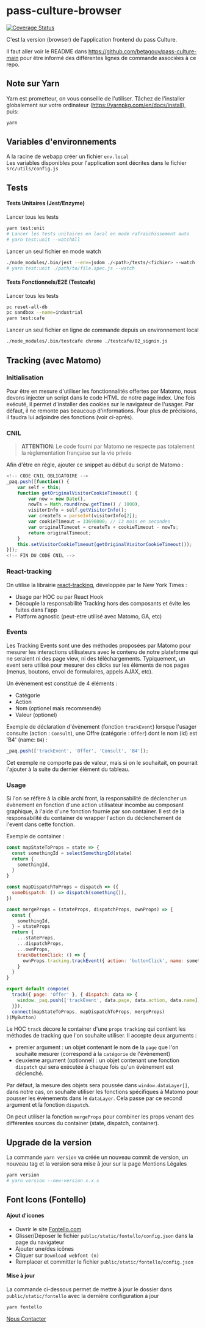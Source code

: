 # pass-culture-browser

[![Coverage Status](https://coveralls.io/repos/github/betagouv/pass-culture-browser/badge.svg?branch=master)](https://coveralls.io/github/betagouv/pass-culture-browser?branch=master)

C'est la version (browser) de l'application frontend du pass Culture.

Il faut aller voir le README dans https://github.com/betagouv/pass-culture-main
pour être informé des différentes lignes de commande associées à ce repo.

## Note sur Yarn

Yarn est prometteur, on vous conseille de l'utiliser. Tâchez de l'installer globalement sur votre ordinateur (https://yarnpkg.com/en/docs/install), puis:

```bash
yarn
```

## Variables d'environnements

A la racine de webapp créer un fichier `env.local`<br>
Les variables disponibles pour l'application sont décrites dans le fichier `src/utils/config.js`

## Tests

#### Tests Unitaires (Jest/Enzyme)

Lancer tous les tests
```bash
yarn test:unit
# Lancer les tests unitaires en local en mode rafraichissement auto
# yarn test:unit --watchAll
```

Lancer un seul fichier en mode watch
```bash
./node_modules/.bin/jest --env=jsdom ./<path>/tests/<fichier> --watch
# yarn test:unit ./path/to/file.spec.js --watch
```

#### Tests Fonctionnels/E2E (Testcafe)

Lancer tous les tests
```bash
pc reset-all-db
pc sandbox --name=industrial
yarn test:cafe
```

Lancer un seul fichier en ligne de commande depuis un environnement local
```bash
./node_modules/.bin/testcafe chrome ./testcafe/02_signin.js
```

## Tracking (avec Matomo)

### Initialisation

Pour être en mesure d'utiliser les fonctionnalités offertes par Matomo, nous devons injecter un script dans le code HTML de notre page index.
Une fois exécuté, il permet d'installer des cookies sur le navigateur de l'usager.
Par défaut, il ne remonte pas beaucoup d'informations. Pour plus de précisions, il faudra lui adjoindre des fonctions (voir ci-après).

### CNIL

> **ATTENTION**: Le code fourni par Matomo ne respecte pas totalement la règlementation française sur la vie privée

Afin d'être en règle, ajouter ce snippet au début du script de Matomo : 
```javascript
<!-- CODE CNIL OBLIGATOIRE -->
_paq.push([function() {
    var self = this;
    function getOriginalVisitorCookieTimeout() {
        var now = new Date(),
        nowTs = Math.round(now.getTime() / 1000),
        visitorInfo = self.getVisitorInfo();
        var createTs = parseInt(visitorInfo[2]);
        var cookieTimeout = 33696000; // 13 mois en secondes
        var originalTimeout = createTs + cookieTimeout - nowTs;
        return originalTimeout;
    }
    this.setVisitorCookieTimeout(getOriginalVisitorCookieTimeout());
}]);
<!-- FIN DU CODE CNIL -->
```

### React-tracking
On utilise la librairie [react-tracking](https://github.com/NYTimes/react-tracking), développée par le New York Times :
* Usage par HOC ou par React Hook
* Découple la responsabilité Tracking hors des composants et évite les fuites dans l'app
* Platform agnostic (peut-etre utilisé avec Matomo, GA, etc)


### Events
Les Tracking Events sont une des méthodes proposées par Matomo pour mesurer les interactions utilisateurs avec le contenu de notre plateforme qui ne seraient ni des page view, ni des téléchargements.
Typiquement, un event sera utilisé pour mesurer des clicks sur les éléments de nos pages (menus, boutons, envoi de formulaires, appels AJAX, etc).

Un évènement est constitué de 4 éléments : 
* Catégorie
* Action
* Nom (optionel mais recommendé)
* Valeur (optionel)

Exemple de déclaration d'évènement (fonction `trackEvent`) lorsque l'usager consulte (action : `Consult`), une Offre (catégorie : `Offer`) dont le nom (id) est 'B4' (name: `B4`)  : 
```javascript
_paq.push(['trackEvent', 'Offer', 'Consult', 'B4']);
```
Cet exemple ne comporte pas de valeur, mais si on le souhaitait, on pourrait l'ajouter à la suite du dernier élément du tableau.

### Usage
Si l'on se réfère à la cible archi front, la responsabilité de déclencher un évènement en fonction d'une action utilisateur incombe au composant graphique, à l'aide d'une fonction fournie par son container.
Il est de la responsabilité du container de wrapper l'action du déclenchement de l'event dans cette fonction.

Exemple de container : 

```javascript
const mapStateToProps = state => {
  const somethingId = selectSomethingId(state)
  return {
    somethingId,
  }
}

const mapDispatchToProps = dispatch => ({
  someDispatch: () => dispatch(something()),
})

const mergeProps = (stateProps, dispatchProps, ownProps) => {
  const {
    somethingId,
  } = stateProps
  return {
    ...stateProps,
    ...dispatchProps,
    ...ownProps,
    trackButtonClick: () => {
      ownProps.tracking.trackEvent({ action: 'buttonClick', name: somethingId })
    }
  }
}

export default compose(
  track({ page: 'Offer' }, { dispatch: data => {
    window._paq.push(['trackEvent', data.page, data.action, data.name])
  }}),
  connect(mapStateToProps, mapDispatchToProps, mergeProps)
)(MyButton)
```

Le HOC `track` décore le container d'une `props` `tracking` qui contient les méthodes de tracking que l'on souhaite utiliser.
Il accepte deux arguments :
- premier argument : un objet contenant le nom de la `page` que l'on souhaite mesurer (correspond à la `catégorie` de l'évènement)
- deuxieme argument (optionnel) : un objet contenant une fonction `dispatch` qui sera exécutée à chaque fois qu'un évènement est déclenché.

Par défaut, la mesure des objets sera poussée dans `window.dataLayer[]`, dans notre cas, on souhaite utiliser les fonctions spécifiques à Matomo pour pousser les évènements dans le `dataLayer`. Cela passe par ce second argument et la fonction `dispatch`.

On peut utiliser la fonction `mergeProps` pour combiner les props venant des différentes sources du container (state, dispatch, container).

## Upgrade de la version

La commande `yarn version` va créée un nouveau commit de version, un nouveau tag et la version sera mise à jour sur la page Mentions Légales
```bash
yarn version
# yarn version --new-version x.x.x
```

## Font Icons (Fontello)

#### Ajout d'icones

- Ouvrir le site [Fontello.com](https://fontello.com)
- Glisser/Déposer le fichier `public/static/fontello/config.json` dans la page du navigateur
- Ajouter une/des icônes
- Cliquer sur `Download webfont (n)`
- Remplacer et committer le fichier `public/static/fontello/config.json`

#### Mise à jour

La commande ci-dessous permet de mettre à jour le dossier dans `public/static/fontello` avec la dernière configuration à jour
```bash
yarn fontello
```

[Nous Contacter](https://aide.passculture.app/fr/category/18-ans-1dnil5r/)
